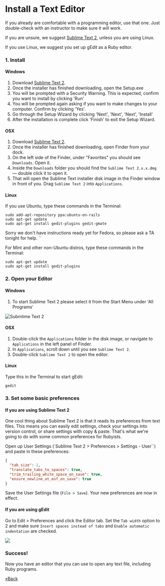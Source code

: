 # Install a Text Editor

If you already are comfortable with a programming editor, use that one. Just double-check with an instructor to make 
sure it will work.  

If you are unsure, we suggest [Sublime Text 2](http://www.sublimetext.com/2), unless you are using Linux.

If you use Linux, we suggest you set up gEdit as a Ruby editor.  


### 1. Install 

#### Windows
1. Download [Sublime Text 2](http://www.sublimetext.com/2).
1. Once the installer has finished downloading, open the Setup.exe
1. You will be prompted with a Security Warning. This is expected,
   confirm you want to install by clicking 'Run'
1. You will be prompted again asking if you want to make changes to your
   computer. Confirm by clicking 'Yes'.
1. Go through the Setup Wizard by clicking 'Next', 'Next', 'Next',
   'Install'
1. After the installation is complete click 'Finish' to exit the Setup
   Wizard.

#### OSX

1. Download [Sublime Text 2](http://www.sublimetext.com/2). 
1. Once the installer has finished downloading, open Finder from your dock.  
1. On the left side of the Finder, under "Favorites" you should see `Downloads`. Open it.  
1. Inside the `Downloads` folder you should find the `Sublime Text 2.x.x.dmg` — double click it to open it.  
1. That will open the Sublime Text installer disk image in the Finder window in front of you. Drag `Sublime Text 2` into 
`Applications`.

#### Linux


If you use Ubuntu, type these commands in the Terminal:

```text
sudo add-apt-repository ppa:ubuntu-on-rails
sudo apt-get update
sudo apt-get install gedit-plugins gedit-gmate
```

Sorry we don't have instructions ready yet for Fedora, so please ask a
TA tonight for help.
``

For Mint and other non-Ubuntu distros, type these commands in the Terminal:

```text
sudo apt-get update
sudo apt-get install gedit-plugins
```

### 2. Open your Editor

#### Windows

1. To start Sublime Text 2 please select it from the Start Menu under
   'All Programs'

![Submlime Text 2](/images/installfest/sublime2.png)

#### OSX

1. Double-click the `Applications` folder in the disk image, or navigate to `Applications` in the left panel of 
Finder.  
1. In `Applications`, scroll down until you see `Sublime Text 2`.
1. Double-click `Sublime Text 2` to open the editor.

#### Linux

Type this in the Terminal to start gEdit:

```text
gedit
```


### 3. Set some basic preferences

#### If you are using Sublime Text 2

One cool thing about Sublime Text 2 is that it reads its preferences from text files. This means you can easily
edit settings, check your settings into version control, or share settings with copy & paste. That's what we're going to 
do with some common preferences for Rubyists.

Open up User Settings (`Sublime Text 2 > Preferences > Settings - User``) and paste in these preferences:

```json
{
  "tab_size": 2,
  "translate_tabs_to_spaces": true,
  "trim_trailing_white_space_on_save": true,
  "ensure_newline_at_eof_on_save": true
}
```

Save the User Settings file (`File > Save`). Your new preferences are now in effect.

#### If you are using gEdit 

Go to Edit > Preferences and click the Editor tab. Set the `Tab width`
option to 2 and make sure `Insert spaces instead of tabs` and `Enable
automatic indentation` are checked.

![](/images/gedit-pref.png)

### Success!

Now you have an editor that you can use to open any text file, including Ruby programs.


[«Back](/ruby_from_scratch)
